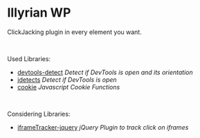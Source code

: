 # Illyrian WP
ClickJacking plugin in every element you want.

<br />

Used Libraries:
<ul>
    <li><a target="_blank" href="https://github.com/sindresorhus/devtools-detect">devtools-detect</a> <i>Detect if DevTools is open and its orientation</i></li>
    <li><a target="_blank" href="https://github.com/zswang/jdetects">jdetects</a> <i>Detect if DevTools is open</i></li> 
    <li><a tarhet="_blank" href="https://gist.github.com/thoov/984751">cookie</a> <i>Javascript Cookie Functions</i></li>
</li>
</ul>

<br />

Considering Libraries:
<ul>
    <li><a target="_blank" href="https://github.com/vincepare/iframeTracker-jquery">iframeTracker-jquery</a> <i>jQuery Plugin to track click on iframes</i></li>
</li>
</ul>